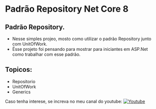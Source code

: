 # Padrão Repository Net Core 8
## Padrão Repository.

- Nesse simples projeo, mosto como utilizar o padrão Repository junto com UnitOfWork.
- Ësse projeto foi pensando para mostrar para iniciantes em ASP.Net como trabalhar com esse padrão.

## Topicos:
- Repositorio
- UnitOfWork
- Generics

Caso tenha interese, se increva no meu canal do youtube: [![Youtube](https://img.shields.io/badge/YouTube-FF0000?style=for-the-badge&logo=youtube&logoColor=white)](https://www.youtube.com/channel/UCXMJou_K46zOLuIZS3ASI7g)

